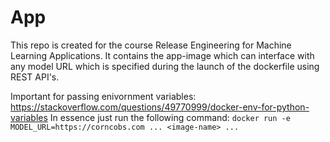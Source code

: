# App
This repo is created for the course Release Engineering for Machine Learning Applications. It contains the app-image which can interface with any model URL which is specified during the launch of the dockerfile using REST API's.

Important for passing enivornment variables: https://stackoverflow.com/questions/49770999/docker-env-for-python-variables
In essence just run the following command:
`docker run -e MODEL_URL=https://corncobs.com ... <image-name> ...`

